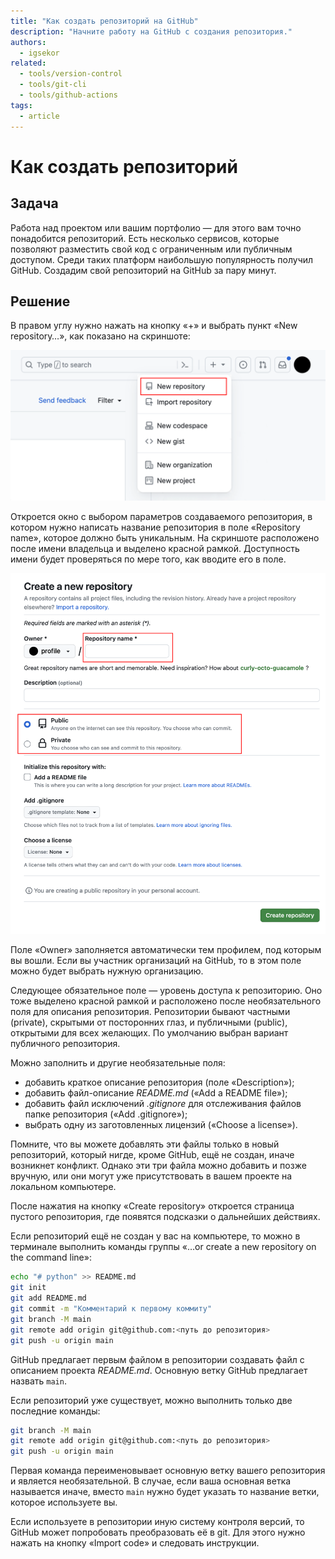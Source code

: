 ```yaml
---
title: "Как создать репозиторий на GitHub"
description: "Начните работу на GitHub с создания репозитория."
authors:
  - igsekor
related:
  - tools/version-control
  - tools/git-cli
  - tools/github-actions
tags:
  - article
---
```


# Как создать репозиторий

## Задача

Работа над проектом или вашим портфолио — для этого вам точно понадобится репозиторий. Есть несколько сервисов, которые позволяют разместить свой код с ограниченным или публичным доступом. Среди таких платформ наибольшую популярность получил GitHub. Создадим свой репозиторий на GitHub за пару минут.

## Решение

В правом углу нужно нажать на кнопку «+» и выбрать пункт «New repository…», как показано на скриншоте:

![Выпадающее меню на GitHub с обведённым красным пунктом «New repository»](images/github-new-repo.png)

Откроется окно с выбором параметров создаваемого репозитория, в котором нужно написать название репозитория в поле «Repository name», которое должно быть уникальным. На скриншоте расположено после имени владельца и выделено красной рамкой. Доступность имени будет проверяться по мере того, как вводите его в поле.

![Настройки нового репозитория с обведёнными красным обязательным полем «Repository name» и чекбоксами «Public» и «Private»](images/github-new-repo-settings.png)

Поле «Owner» заполняется автоматически тем профилем, под которым вы вошли. Если вы участник организаций на GitHub, то в этом поле можно будет выбрать нужную организацию.

Следующее обязательное поле — уровень доступа к репозиторию. Оно тоже выделено красной рамкой и расположено после необязательного поля для описания репозитория. Репозитории бывают частными (private), скрытыми от посторонних глаз, и публичными (public), открытыми для всех желающих. По умолчанию выбран вариант публичного репозитория.

Можно заполнить и другие необязательные поля:

- добавить краткое описание репозитория (поле «Description»);
- добавить файл-описание _README.md_ («Add a README file»);
- добавить файл исключений _.gitignore_ для отслеживания файлов папке репозитория («Add .gitignore»);
- выбрать одну из заготовленных лицензий («Choose a license»).

Помните, что вы можете добавлять эти файлы только в новый репозиторий, который нигде, кроме GitHub, ещё не создан, иначе возникнет конфликт. Однако эти три файла можно добавить и позже вручную, или они могут уже присутствовать в вашем проекте на локальном компьютере.

После нажатия на кнопку «Create repository» откроется страница пустого репозитория, где появятся подсказки о дальнейших действиях.

Если репозиторий ещё не создан у вас на компьютере, то можно в терминале выполнить команды группы «…or create a new repository on the command line»:

```bash
echo "# python" >> README.md
git init
git add README.md
git commit -m "Комментарий к первому коммиту"
git branch -M main
git remote add origin git@github.com:<путь до репозитория>
git push -u origin main
```

GitHub предлагает первым файлом в репозитории создавать файл с описанием проекта _README.md_. Основную ветку GitHub предлагает назвать `main`.

Если репозиторий уже существует, можно выполнить только две последние команды:

```bash
git branch -M main
git remote add origin git@github.com:<путь до репозитория>
git push -u origin main
```

Первая команда переименовывает основную ветку вашего репозитория и является необязательной. В случае, если ваша основная ветка называется иначе, вместо `main` нужно будет указать то название ветки, которое используете вы.

Если используете в репозитории иную систему контроля версий, то GitHub может попробовать преобразовать её в git. Для этого нужно нажать на кнопку «Import code» и следовать инструкции.
